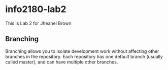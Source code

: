 # info2180-lab2
This is Lab 2 for Jheanel Brown  
## Branching

Branching allows you to isolate development work without affecting other branches in the repository. Each repository has one default branch (usually called master), and can have multiple other branches.
